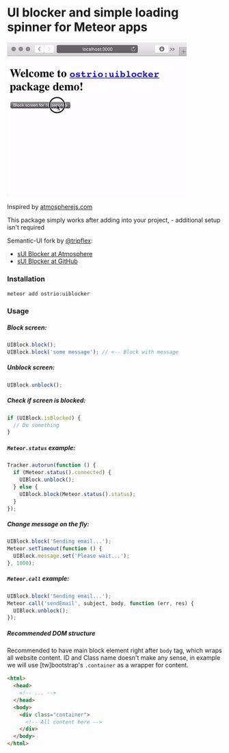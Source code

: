 UI blocker and simple loading spinner for Meteor apps
=============

![overview](https://raw.githubusercontent.com/VeliovGroup/Meteor-UIBlocker/master/uiblocker.gif)

Inspired by [atmospherejs.com](http://atmospherejs.com)

This package simply works after adding into your project, - additional setup isn't required

Semantic-UI fork by [@tripflex](https://github.com/tripflex):
 - [sUI Blocker at Atmosphere](https://atmospherejs.com/tripflex/suiblocker)
 - [sUI Blocker at GitHub](https://github.com/tripflex/meteor-suiblocker)


### Installation
```shell
meteor add ostrio:uiblocker
```

### Usage
##### Block screen:
```javascript
UIBlock.block();
UIBlock.block('some message'); // <-- Block with message
```

##### Unblock screen:
```javascript
UIBlock.unblock();
```

##### Check if screen is blocked:
```javascript
if (UIBlock.isBlocked) {
  // Do something
}
```

##### `Meteor.status` example:
```javascript
Tracker.autorun(function () {
  if (Meteor.status().connected) {
    UIBlock.unblock();
  } else {
    UIBlock.block(Meteor.status().status);
  }
});
```

##### Change message on the fly:
```javascript
UIBlock.block('Sending email...');
Meteor.setTimeout(function () {
  UIBlock.message.set('Please wait...');
}, 1000);
```

##### `Meteor.call` example:
```javascript
UIBlock.block('Sending email...');
Meteor.call('sendEmail', subject, body, function (err, res) {
  UIBlock.unblock();
});
```

##### Recommended DOM structure
Recommended to have main block element right after `body` tag, which wraps all website content. ID and Class name doesn't make any sense, in example we will use [tw]bootstrap's `.container` as a wrapper for content.
```html
<html>
  <head>
    <!-- ... -->
  </head>
  <body>
    <div class="container">
      <!-- All content here -->
    </div>
  </body>
</html>
```
